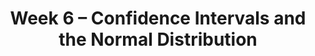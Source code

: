 ---
title: Week 6 – Confidence Intervals and the Normal Distribution
weekNumber: 6
days:
    - date: 2025-2-10
      events: 
        - name: EXAM
          type: exam
          title: <b>Midterm Exam covers Lectures 1-12</b>
    - date: 2025-2-12
      events: 
        - name: LEC 15
          type: lecture
          title: Confidence Intervals, Center, and Spread
          url:
          html:
          podcast:
          readings:
            - name: CIT 13.3-13.4
              url: https://inferentialthinking.com/chapters/13/3/Confidence_Intervals.html
          keywords: interpreting CIs, robust vs. sensitive, center, standard deviation
        - name: DISC 7
          type: disc
          title: Practice Problems
          url:
    - date: 2025-2-13
      events:
        - name: PROJ
          type: proj
          title: Midterm Project
          url: http://datahub.ucsd.edu/user-redirect/git-sync?repo=https://github.com/dsc-courses/dsc10-2025-wi&subPath=projects/midterm_project/midterm_project.ipynb    
    - date: 2025-2-14
      events: 
        - name: LEC 16
          type: lecture
          title: Standardization and the Normal Distribution
          url:
          html:
          podcast:
          readings:
            - name: CIT 14.2-14.3
              url: https://inferentialthinking.com/chapters/14/2/Variability.html
          keywords: Chebyshev, standard units, normal distribution, CDF, inflection points
    - date: 2025-2-15
      events:
        - name: LAB 4
          type: lab
          title: Simulation, Sampling, & Bootstrapping
          url: http://datahub.ucsd.edu/user-redirect/git-sync?repo=https://github.com/dsc-courses/dsc10-2025-wi&subPath=labs/lab04/lab04.ipynb
---